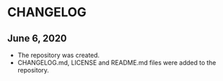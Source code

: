 # CHANGELOG

## June 6, 2020
- The repository was created.
- CHANGELOG.md, LICENSE and README.md files were added to the repository.
